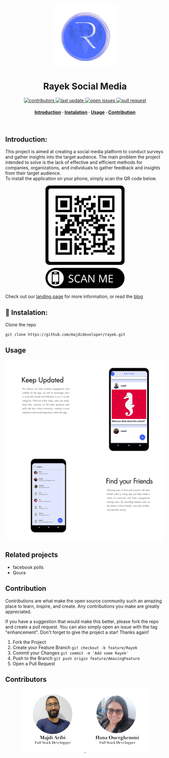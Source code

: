 <div align="center">

  <img src="assets/images/logobg.png" alt="logo" width="200" height="auto" />
  <h1>Rayek Social Media</h1>
  
  
<!-- Badges -->
<p>
 
 <a href="https://github.com/majdideveloper/rayek/graphs/contributors">
    <img src="https://img.shields.io/github/contributors/majdideveloper/rayek" alt="contributors" />
  </a>
  <a href="">
    <img src="https://img.shields.io/github/last-commit/majdideveloper/rayek" alt="last update" />
  </a>
  <a href="https://github.com/majdideveloper/rayek/issues/">
    <img src="https://img.shields.io/github/issues/majdideveloper/rayek" alt="open issues" />
  </a>
  <a href="https://github.com/majdideveloper/rayek/pulls?q=is%3Apr+is%3Aclosed/">
    <img src="https://img.shields.io/github/issues-pr/cdnjs/cdnjs.svg?style=flat" alt="pull request" />
  </a>
</p>
   
<h4>
    <a href="https://github.com/majdideveloper/rayek/">Introduction</a>
  <span> · </span>
    <a href="https://github.com/majdideveloper/rayek">Instalation</a>
  <span> · </span>
    <a href="https://github.com/majdideveloper/rayek/issues/">Usage</a>
  <span> · </span>
    <a href="https://github.com/majdideveloper/rayek/issues/">Contribution</a>
  </h4>
</div>



<br />
<!-- Introduction-->



## Introduction:
This project is aimed at creating a social media platform to conduct surveys and gather insights into the target audience. The main problem the project intended to solve is the lack of effective and efficient methods for companies, organizations, and individuals to gather feedback and insights from their target audience.
<br>
To install the application on your phone, simply scan the QR code below.
<div align="center">
  <img src="assets/images/Rayek.png" alt="QR code" width="250" height="auto" />
</div>

Check out our [landing page](https://ouhana.wixsite.com/rayek) for more information, or read the [blog](https://medium.com/@5004_52812/what-you-need-to-know-about-rayek-social-media-d5514b320d09)


## :wrench: Instalation:
Clone the repo
```
git clone https://github.com/majdideveloper/rayek.git
```



## Usage

<div align="center">
  <img src="assets/images/s1.png" />
   <img src="assets/images/s2.png" />
</div>

## Related projects
* facebook polls 
* Qoura 
## Contribution

Contributions are what make the open source community such an amazing place to learn, inspire, and create. Any contributions you make are greatly appreciated.

If you have a suggestion that would make this better, please fork the repo and create a pull request. You can also simply open an issue with the tag "enhancement". Don't forget to give the project a star! Thanks again!

  1. Fork the Project
  2. Create your Feature Branch ```git checkout -b feature/Rayek```
  3. Commit your Changes ```git commit -m 'Add some Rayek'```
  4. Push to the Branch ```git push origin feature/AmazingFeature```
  5. Open a Pull Request

## Contributors

<div align="center">
 <a href ="https://www.linkedin.com/in/aribimajdi/">
   <img src="assets/images/Majdi.png" alt="majdi" width="200" height="auto" />
 </a>
  <a href="https://www.linkedin.com/in/ou13hana/">
    <img src="assets/images/hana.png" alt="hana" width="200" height="auto" />
  </a>

</div>
